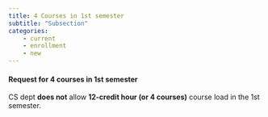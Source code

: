 ```yaml
---
title: 4 Courses in 1st semester
subtitle: "Subsection"
categories:
    - current
    - enrollment
    - new
---
```


#### **Request for 4 courses in 1st semester**

CS dept **does not** allow **12-credit hour (or 4 courses)** course load in the 1st semester.

